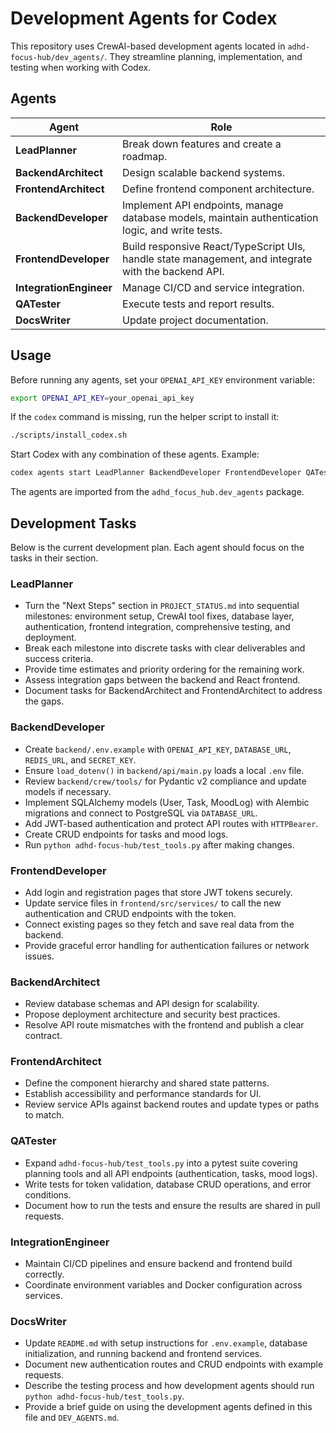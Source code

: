 # Development Agents for Codex

This repository uses CrewAI-based development agents located in `adhd-focus-hub/dev_agents/`. They streamline planning, implementation, and testing when working with Codex.

## Agents

| Agent | Role |
|-------|------|
| **LeadPlanner** | Break down features and create a roadmap. |
| **BackendArchitect** | Design scalable backend systems. |
| **FrontendArchitect** | Define frontend component architecture. |
| **BackendDeveloper** | Implement API endpoints, manage database models, maintain authentication logic, and write tests. |
| **FrontendDeveloper** | Build responsive React/TypeScript UIs, handle state management, and integrate with the backend API. |
| **IntegrationEngineer** | Manage CI/CD and service integration. |
| **QATester** | Execute tests and report results. |
| **DocsWriter** | Update project documentation. |

## Usage

Before running any agents, set your `OPENAI_API_KEY` environment variable:
```bash
export OPENAI_API_KEY=your_openai_api_key
```

If the `codex` command is missing, run the helper script to install it:
```bash
./scripts/install_codex.sh
```

Start Codex with any combination of these agents. Example:
```bash
codex agents start LeadPlanner BackendDeveloper FrontendDeveloper QATester DocsWriter
```

The agents are imported from the `adhd_focus_hub.dev_agents` package.

## Development Tasks

Below is the current development plan. Each agent should focus on the tasks in their section.

### LeadPlanner
- Turn the "Next Steps" section in `PROJECT_STATUS.md` into sequential milestones: environment setup, CrewAI tool fixes, database layer, authentication, frontend integration, comprehensive testing, and deployment.
- Break each milestone into discrete tasks with clear deliverables and success criteria.
- Provide time estimates and priority ordering for the remaining work.
- Assess integration gaps between the backend and React frontend.
- Document tasks for BackendArchitect and FrontendArchitect to address the gaps.

### BackendDeveloper
- Create `backend/.env.example` with `OPENAI_API_KEY`, `DATABASE_URL`, `REDIS_URL`, and `SECRET_KEY`.
- Ensure `load_dotenv()` in `backend/api/main.py` loads a local `.env` file.
- Review `backend/crew/tools/` for Pydantic v2 compliance and update models if necessary.
- Implement SQLAlchemy models (User, Task, MoodLog) with Alembic migrations and connect to PostgreSQL via `DATABASE_URL`.
- Add JWT-based authentication and protect API routes with `HTTPBearer`.
- Create CRUD endpoints for tasks and mood logs.
- Run `python adhd-focus-hub/test_tools.py` after making changes.

### FrontendDeveloper
- Add login and registration pages that store JWT tokens securely.
- Update service files in `frontend/src/services/` to call the new authentication and CRUD endpoints with the token.
- Connect existing pages so they fetch and save real data from the backend.
- Provide graceful error handling for authentication failures or network issues.

### BackendArchitect
- Review database schemas and API design for scalability.
- Propose deployment architecture and security best practices.
- Resolve API route mismatches with the frontend and publish a clear contract.

### FrontendArchitect
- Define the component hierarchy and shared state patterns.
- Establish accessibility and performance standards for UI.
- Review service APIs against backend routes and update types or paths to match.

### QATester
- Expand `adhd-focus-hub/test_tools.py` into a pytest suite covering planning tools and all API endpoints (authentication, tasks, mood logs).
- Write tests for token validation, database CRUD operations, and error conditions.
- Document how to run the tests and ensure the results are shared in pull requests.

### IntegrationEngineer
- Maintain CI/CD pipelines and ensure backend and frontend build correctly.
- Coordinate environment variables and Docker configuration across services.

### DocsWriter
- Update `README.md` with setup instructions for `.env.example`, database initialization, and running backend and frontend services.
- Document new authentication routes and CRUD endpoints with example requests.
- Describe the testing process and how development agents should run `python adhd-focus-hub/test_tools.py`.
- Provide a brief guide on using the development agents defined in this file and `DEV_AGENTS.md`.

